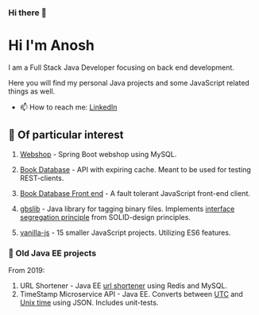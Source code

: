 ### Hi there 👋

# Hi I'm Anosh

I am a Full Stack Java Developer focusing on back end development.

Here you will find my personal Java projects and some JavaScript related things as well.

- 📫 How to reach me: [LinkedIn](https://www.linkedin.com/in/ullenius)


## 🔭 Of particular interest

1. [Webshop](https://www.github.com/ullenius/webshop) - Spring Boot webshop using MySQL.

2. [Book Database](https://www.github.com/ullenius/forverkliga-book-database) - API with expiring cache. Meant to be used for testing REST-clients.

3. [Book Database Front end](https://www.github.com/ullenius/book-api-js) - A fault tolerant JavaScript front-end client.

4. [gbslib](https://www.github.com/ullenius/gbs-lib) - Java library for tagging binary files. Implements [interface segregation principle](https://en.wikipedia.org/wiki/Interface_segregation_principle) from SOLID-design principles.

5. [vanilla-js](https://www.github.com/ullenius/learn-vanilla-js) - 15 smaller JavaScript projects. Utilizing ES6 features.

### :floppy_disk: Old Java EE projects
From 2019:

1. URL Shortener - Java EE [url shortener](https://en.wikipedia.org/wiki/URL_shortening) using Redis and MySQL.
2. TimeStamp Microservice API - Java EE. Converts between [UTC](https://en.wikipedia.org/wiki/UTC) and [Unix time](https://en.wikipedia.org/wiki/Unix_time) using JSON. Includes unit-tests.
